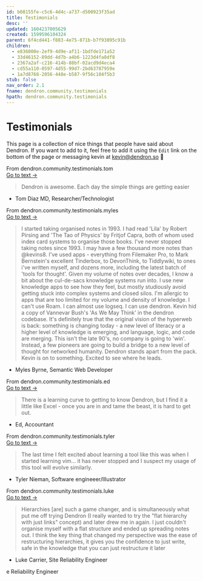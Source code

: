 ```yaml
---
id: b08155fe-c5c6-4d4c-a737-d500923f35ad
title: Testimonials
desc: ''
updated: 1604237005629
created: 1599596104324
parent: 6f4cd441-f883-4e75-871b-b7f93895c91b
children:
  - e836000e-2ef9-4d9e-af11-1bdfde171a52
  - 33d46152-89dd-4d7b-a4b6-1223d4fa8df8
  - 2367a2af-c216-414b-88bf-02acd9d4eca4
  - cd55a110-0597-4d55-99d7-2bd63787959e
  - 1a7d8768-2056-448e-b587-9f56c104f5b3
stub: false
nav_order: 2.1
fname: dendron.community.testimonials
hpath: dendron.community.testimonials
---
```

# Testimonials

This page is a collection of nice things that people have said about Dendron. If you want to add to it, feel free to add it using the `Edit` link on the bottom of the page or messaging kevin at [kevin@dendron.so](mailto:kevin@dendron.so) 🙏

<div class="portal-container">
<div class="portal-head">
<div class="portal-backlink" >
<div class="portal-title">From <span class="portal-text-title">dendron.community.testimonials.tom</span></div>
<a href="cd55a110-0597-4d55-99d7-2bd63787959e.html" class="portal-arrow">Go to text <span class="right-arrow">→</span></a>
</div>
</div>
<div id="portal-parent-anchor" class="portal-parent" markdown="1">
<div class="portal-parent-fader-top"></div>
<div class="portal-parent-fader-bottom"></div>        
  
> Dendron is awesome.  Each day the simple things are getting easier

</div>    
</div>

- Tom Diaz MD, Researcher/Technologist

<div class="portal-container">
<div class="portal-head">
<div class="portal-backlink" >
<div class="portal-title">From <span class="portal-text-title">dendron.community.testimonials.myles</span></div>
<a href="2367a2af-c216-414b-88bf-02acd9d4eca4.html" class="portal-arrow">Go to text <span class="right-arrow">→</span></a>
</div>
</div>
<div id="portal-parent-anchor" class="portal-parent" markdown="1">
<div class="portal-parent-fader-top"></div>
<div class="portal-parent-fader-bottom"></div>        
  
> I started taking organised notes in 1993. I had read 'Lila' by Robert Pirsing and 'The Tao of Physics' by Fritjof Capra, both of whom used index card systems to organise those books. I've never stopped taking notes since 1993. I may have a few thousand more notes than @kevins8.
> I've used apps - everything from Filemaker Pro, to Mark Bernstein's excellent Tinderbox, to DevonThink, to Tiddlywiki, to ones i've written myself, and dozens more, including the latest batch of 'tools for thought'. 
> Given my volume of notes over decades, I know a bit about the cul-de-sacs knowledge systems run into. I use new knowledge apps to see how they feel, but mostly studiously avoid getting stuck into complex systems and closed silos. I'm allergic to apps that are too limited for my volume and density of knowledge. I can't use Roam. I can almost use logseq. I can use dendron.
> Kevin hid a copy of Vannevar Bush's 'As We May Think' in the dendron codebase. It's definitely true that the original vision of the hyperweb is back: something is changing today - a new level of literacy or a higher level of knowledge is emerging, and language, logic, and code are merging. This isn't the late 90's, no company is going to 'win'. Instead, a few pioneers are going to build a bridge to a new level  of thought for networked humanity.
> Dendron stands apart from the pack. Kevin is on to something. Excited to see where he leads.

</div>    
</div>

- Myles Byrne, Semantic Web Developer 

<div class="portal-container">
<div class="portal-head">
<div class="portal-backlink" >
<div class="portal-title">From <span class="portal-text-title">dendron.community.testimonials.ed</span></div>
<a href="e836000e-2ef9-4d9e-af11-1bdfde171a52.html" class="portal-arrow">Go to text <span class="right-arrow">→</span></a>
</div>
</div>
<div id="portal-parent-anchor" class="portal-parent" markdown="1">
<div class="portal-parent-fader-top"></div>
<div class="portal-parent-fader-bottom"></div>        
  
> There is a learning curve to getting to know Dendron, but I find it a little like Excel - once you are in and tame the beast, it is hard to get out. 

</div>    
</div>

- Ed, Accountant

<div class="portal-container">
<div class="portal-head">
<div class="portal-backlink" >
<div class="portal-title">From <span class="portal-text-title">dendron.community.testimonials.tyler</span></div>
<a href="1a7d8768-2056-448e-b587-9f56c104f5b3.html" class="portal-arrow">Go to text <span class="right-arrow">→</span></a>
</div>
</div>
<div id="portal-parent-anchor" class="portal-parent" markdown="1">
<div class="portal-parent-fader-top"></div>
<div class="portal-parent-fader-bottom"></div>        
  
> The last time I felt excited about learning a tool like this was when I started learning vim... it has never stopped and I suspect my usage of this tool will evolve similarly.

</div>    
</div>

- Tyler Nieman, Software engineeer/Illustrator

<div class="portal-container">
<div class="portal-head">
<div class="portal-backlink" >
<div class="portal-title">From <span class="portal-text-title">dendron.community.testimonials.luke</span></div>
<a href="33d46152-89dd-4d7b-a4b6-1223d4fa8df8.html" class="portal-arrow">Go to text <span class="right-arrow">→</span></a>
</div>
</div>
<div id="portal-parent-anchor" class="portal-parent" markdown="1">
<div class="portal-parent-fader-top"></div>
<div class="portal-parent-fader-bottom"></div>        
  
> Hierarchies [are] such a game changer, and is simultaneously what put me off trying Dendron (I really wanted to try the "flat hierarchy with just links" concept) and later drew me in again. I just couldn't organise myself with a flat structure and ended up spreading notes out.
> I think the key thing that changed my perspective was the ease of restructuring hierarchies, it gives you the confidence to just write, safe in the knowledge that you can just restructure it later

</div>    
</div>

- Luke Carrier, Site Reliability Engineer 

e Reliability Engineer 

